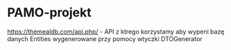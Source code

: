 # PAMO-projekt
https://themealdb.com/api.php/ - API z ktrego korzystamy aby wypeni bazę danych
Entities wygenerowane przy pomocy wtyczki DTOGenerator
